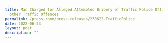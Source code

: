 ```yaml
---
title: Man Charged for Alleged Attempted Bribery of Traffic Police Officer and
  other Traffic Offences
permalink: /press-room/press-releases/230622-TrafficPolice
date: 2022-06-23
layout: post
description: ""
---
```

